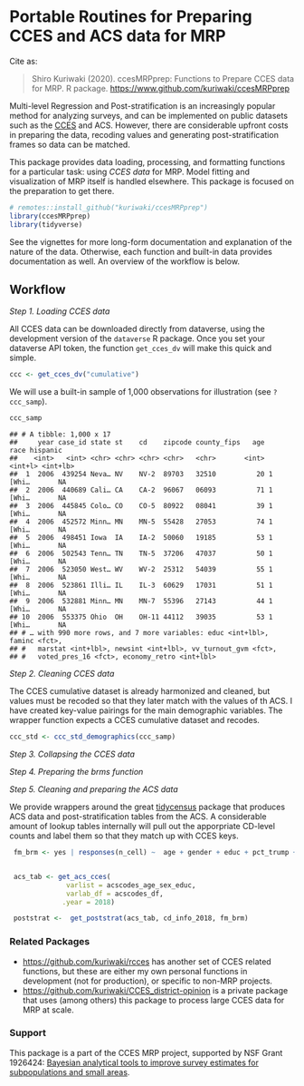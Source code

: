 Portable Routines for Preparing CCES and ACS data for MRP
================

Cite as:

> Shiro Kuriwaki (2020). ccesMRPprep: Functions to Prepare CCES data for
> MRP. R package. <https://www.github.com/kuriwaki/ccesMRPprep>

Multi-level Regression and Post-stratification is an increasingly
popular method for analyzing surveys, and can be implemented on public
datasets such as the [CCES](https://cces.gov.harvard.edu/) and ACS.
However, there are considerable upfront costs in preparing the data,
recoding values and generating post-stratification frames so data can be
matched.

This package provides data loading, processing, and formatting functions
for a particular task: using *CCES data* for MRP. Model fitting and
visualization of MRP itself is handled elsewhere. This package is
focused on the preparation to get there.

``` r
# remotes::install_github("kuriwaki/ccesMRPprep")
library(ccesMRPprep)
library(tidyverse)
```

See the vignettes for more long-form documentation and explanation of
the nature of the data. Otherwise, each function and built-in data
provides documentation as well. An overview of the workflow is below.

## Workflow

*Step 1. Loading CCES data*

All CCES data can be downloaded directly from dataverse, using the
development version of the `dataverse` R package. Once you set your
dataverse API token, the function `get_cces_dv` will make this quick and
simple.

``` r
ccc <- get_cces_dv("cumulative")
```

We will use a built-in sample of 1,000 observations for illustration
(see `?ccc_samp`).

``` r
ccc_samp
```

    ## # A tibble: 1,000 x 17
    ##     year case_id state st    cd    zipcode county_fips   age    race hispanic
    ##    <int>   <int> <chr> <chr> <chr> <chr>   <chr>       <int> <int+l> <int+lb>
    ##  1  2006  439254 Neva… NV    NV-2  89703   32510          20 1 [Whi…       NA
    ##  2  2006  440689 Cali… CA    CA-2  96067   06093          71 1 [Whi…       NA
    ##  3  2006  445845 Colo… CO    CO-5  80922   08041          39 1 [Whi…       NA
    ##  4  2006  452572 Minn… MN    MN-5  55428   27053          74 1 [Whi…       NA
    ##  5  2006  498451 Iowa  IA    IA-2  50060   19185          53 1 [Whi…       NA
    ##  6  2006  502543 Tenn… TN    TN-5  37206   47037          50 1 [Whi…       NA
    ##  7  2006  523050 West… WV    WV-2  25312   54039          55 1 [Whi…       NA
    ##  8  2006  523861 Illi… IL    IL-3  60629   17031          51 1 [Whi…       NA
    ##  9  2006  532881 Minn… MN    MN-7  55396   27143          44 1 [Whi…       NA
    ## 10  2006  553375 Ohio  OH    OH-11 44112   39035          53 1 [Whi…       NA
    ## # … with 990 more rows, and 7 more variables: educ <int+lbl>, faminc <fct>,
    ## #   marstat <int+lbl>, newsint <int+lbl>, vv_turnout_gvm <fct>,
    ## #   voted_pres_16 <fct>, economy_retro <int+lbl>

*Step 2. Cleaning CCES data*

The CCES cumulative dataset is already harmonized and cleaned, but
values must be recoded so that they later match with the values of th
ACS. I have created key-value pairings for the main demographic
variables. The wrapper function expects a CCES cumulative dataset and
recodes.

``` r
ccc_std <- ccc_std_demographics(ccc_samp)
```

*Step 3. Collapsing the CCES data*

*Step 4. Preparing the brms function*

*Step 5. Cleaning and preparing the ACS data*

We provide wrappers around the great
[tidycensus](https://walker-data.com/tidycensus/) package that produces
ACS data and post-stratification tables from the ACS. A considerable
amount of lookup tables internally will pull out the apporpriate
CD-level counts and label them so that they match up with CCES keys.

``` r
 fm_brm <- yes | responses(n_cell) ~  age + gender + educ + pct_trump + (1|cd)


 acs_tab <- get_acs_cces(
              varlist = acscodes_age_sex_educ,
              varlab_df = acscodes_df,
             .year = 2018)

 poststrat <-  get_poststrat(acs_tab, cd_info_2018, fm_brm)
```

### Related Packages

  - <https://github.com/kuriwaki/rcces> has another set of CCES related
    functions, but these are either my own personal functions in
    development (not for production), or specific to non-MRP projects.
  - <https://github.com/kuriwaki/CCES_district-opinion> is a private
    package that uses (among others) this package to process large CCES
    data for MRP at scale.

### Support

This package is a part of the CCES MRP project, supported by NSF Grant
1926424: [Bayesian analytical tools to improve survey estimates for
subpopulations and small
areas](https://nsf.gov/awardsearch/showAward?AWD_ID=1926424).
